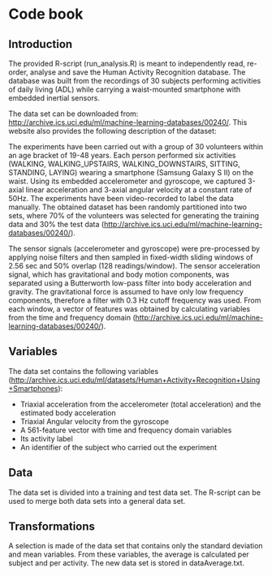 # Code book

## Introduction
The provided R-script (run_analysis.R) is meant to independently read, re-order, analyse and save the Human Activity Recognition database. The database was built from the recordings of 30 subjects performing activities of daily living (ADL) while carrying a waist-mounted smartphone with embedded inertial sensors.

The data set can be downloaded from: http://archive.ics.uci.edu/ml/machine-learning-databases/00240/. This website also provides the following description of the dataset:

The experiments have been carried out with a group of 30 volunteers within an age bracket of 19-48 years. Each person performed six activities (WALKING, WALKING_UPSTAIRS, WALKING_DOWNSTAIRS, SITTING, STANDING, LAYING) wearing a smartphone (Samsung Galaxy S II) on the waist. Using its embedded accelerometer and gyroscope, we captured 3-axial linear acceleration and 3-axial angular velocity at a constant rate of 50Hz. The experiments have been video-recorded to label the data manually. The obtained dataset has been randomly partitioned into two sets, where 70% of the volunteers was selected for generating the training data and 30% the test data (http://archive.ics.uci.edu/ml/machine-learning-databases/00240/). 

The sensor signals (accelerometer and gyroscope) were pre-processed by applying noise filters and then sampled in fixed-width sliding windows of 2.56 sec and 50% overlap (128 readings/window). The sensor acceleration signal, which has gravitational and body motion components, was separated using a Butterworth low-pass filter into body acceleration and gravity. The gravitational force is assumed to have only low frequency components, therefore a filter with 0.3 Hz cutoff frequency was used. From each window, a vector of features was obtained by calculating variables from the time and frequency domain (http://archive.ics.uci.edu/ml/machine-learning-databases/00240/).

## Variables
The data set contains the following variables (http://archive.ics.uci.edu/ml/datasets/Human+Activity+Recognition+Using+Smartphones):
- Triaxial acceleration from the accelerometer (total acceleration) and the estimated body acceleration
- Triaxial Angular velocity from the gyroscope
- A 561-feature vector with time and frequency domain variables
- Its activity label
- An identifier of the subject who carried out the experiment

## Data
The data set is divided into a training and test data set. The R-script can be used to merge both data sets into a general data set. 

## Transformations
A selection is made of the data set that contains only the standard deviation and mean variables. From these variables, the average is calculated per subject and per activity. The new data set is stored in dataAverage.txt.
